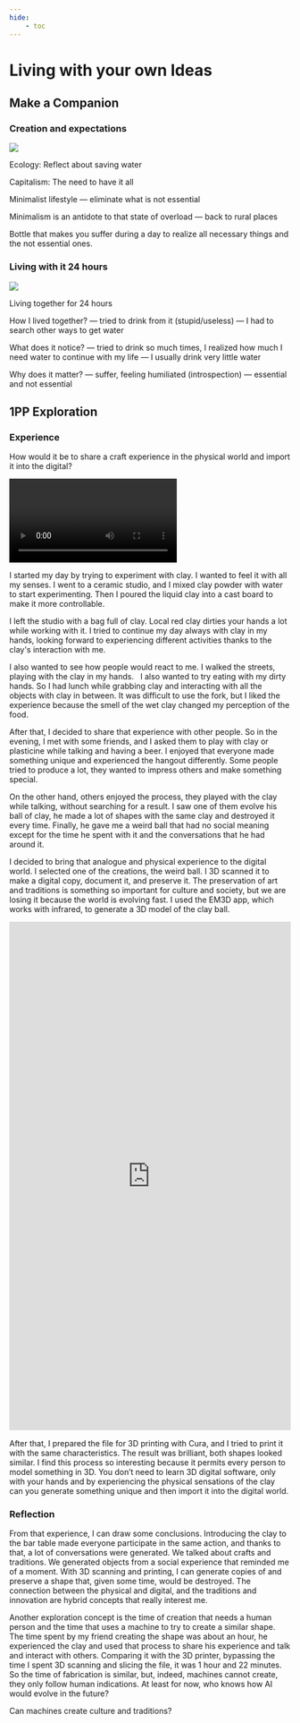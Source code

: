 ```yaml
---
hide:
    - toc
---
```


# Living with your own Ideas
## Make a Companion

### Creation and expectations

![](../images/companion1.jpg)

Ecology:
Reflect about saving water

Capitalism:
The need to have it all

Minimalist lifestyle
— eliminate what is not essential

Minimalism is an antidote to that state of overload
— back to rural places

Bottle that makes you suffer during a day to realize all necessary things and the not essential ones.


### Living with it 24 hours

![](../images/companion2.jpg)

Living together for 24 hours

How I lived together?
— tried to drink from it (stupid/useless)
— I had to search other ways to get water

What does it notice?
— tried to drink so much times, I realized how much I need water to continue with my life
— I usually drink very little water

Why does it matter?
— suffer, feeling humiliated (introspection)
— essential and not essential


## 1PP Exploration

### Experience

How would it be to share a craft experience in the physical world and import it into the digital?

![](../images/MarcPares_2ppClay.mov)

I started my day by trying to experiment with clay. I wanted to feel it with all my senses. I went to a ceramic studio, and I mixed clay powder with water to start experimenting. Then I poured the liquid clay into a cast board to make it more controllable.

I left the studio with a bag full of clay. Local red clay dirties your hands a lot while working with it. I tried to continue my day always with clay in my hands, looking forward to experiencing different activities thanks to the clay's interaction with me.

I also wanted to see how people would react to me. I walked the streets, playing with the clay in my hands.   I also wanted to try eating with my dirty hands. So I had lunch while grabbing clay and interacting with all the objects with clay in between. It was difficult to use the fork, but I liked the experience because the smell of the wet clay changed my perception of the food.

After that, I decided to share that experience with other people. So in the evening, I met with some friends, and I asked them to play with clay or plasticine while talking and having a beer. I enjoyed that everyone made something unique and experienced the hangout differently. Some people tried to produce a lot, they wanted to impress others and make something special.   

On the other hand, others enjoyed the process, they played with the clay while talking, without searching for a result. I saw one of them evolve his ball of clay, he made a lot of shapes with the same clay and destroyed it every time. Finally, he gave me a weird ball that had no social meaning except for the time he spent with it and the conversations that he had around it.   

I decided to bring that analogue and physical experience to the digital world. I selected one of the creations, the weird ball. I 3D scanned it to make a digital copy, document it, and preserve it. The preservation of art and traditions is something so important for culture and society, but we are losing it because the world is evolving fast. I used the EM3D app, which works with infrared, to generate a 3D model of the clay ball.

<div style="padding:180.43% 0 0 0;position:relative;"><iframe src="https://player.vimeo.com/video/767853338?h=d4f7b1feea&amp;badge=0&amp;autopause=0&amp;player_id=0&amp;app_id=58479" frameborder="0" allow="autoplay; fullscreen; picture-in-picture" allowfullscreen style="position:absolute;top:0;left:0;width:100%;height:100%;" title="1PP 24h Experience"></iframe></div><script src="https://player.vimeo.com/api/player.js"></script>


After that, I prepared the file for 3D printing with Cura, and I tried to print it with the same characteristics. The result was brilliant, both shapes looked similar. I find this process so interesting because it permits every person to model something in 3D. You don’t need to learn 3D digital software, only with your hands and by experiencing the physical sensations of the clay can you generate something unique and then import it into the digital world. 

### Reflection

From that experience, I can draw some conclusions. Introducing the clay to the bar table made everyone participate in the same action, and thanks to that, a lot of conversations were generated. We talked about crafts and traditions. We generated objects from a social experience that reminded me of a moment. With 3D scanning and printing, I can generate copies of and preserve a shape that, given some time, would be destroyed. The connection between the physical and digital, and the traditions and innovation are hybrid concepts that really interest me.

Another exploration concept is the time of creation that needs a human person and the time that uses a machine to try to create a similar shape. The time spent by my friend creating the shape was about an hour, he experienced the clay and used that process to share his experience and talk and interact with others. Comparing it with the 3D printer, bypassing the time I spent 3D scanning and slicing the file, it was 1 hour and 22 minutes. So the time of fabrication is similar, but, indeed, machines cannot create, they only follow human indications. At least for now, who knows how AI would evolve in the future?

Can machines create culture and traditions?
